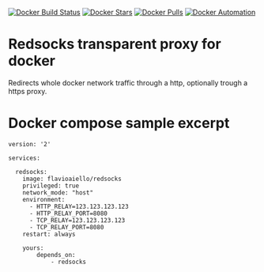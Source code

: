 [![Docker Build Status](https://img.shields.io/docker/build/flavioaiello/redsocks.svg)](https://hub.docker.com/r/flavioaiello/redsocks/)
[![Docker Stars](https://img.shields.io/docker/stars/flavioaiello/redsocks.svg)](https://hub.docker.com/r/flavioaiello/redsocks/)
[![Docker Pulls](https://img.shields.io/docker/pulls/flavioaiello/redsocks.svg)](https://hub.docker.com/r/flavioaiello/redsocks/)
[![Docker Automation](
https://img.shields.io/docker/automated/flavioaiello/redsocks.svg)](https://hub.docker.com/r/flavioaiello/redsocks/)

# Redsocks transparent proxy for docker
Redirects whole docker network traffic through a http, optionally trough a https proxy. 

# Docker compose sample excerpt
```
version: '2'

services:

  redsocks:
    image: flavioaiello/redsocks
    privileged: true
    network_mode: "host"
    environment:
      - HTTP_RELAY=123.123.123.123
      - HTTP_RELAY_PORT=8080
      - TCP_RELAY=123.123.123.123
      - TCP_RELAY_PORT=8080
    restart: always

    yours:
        depends_on:
            - redsocks
```

